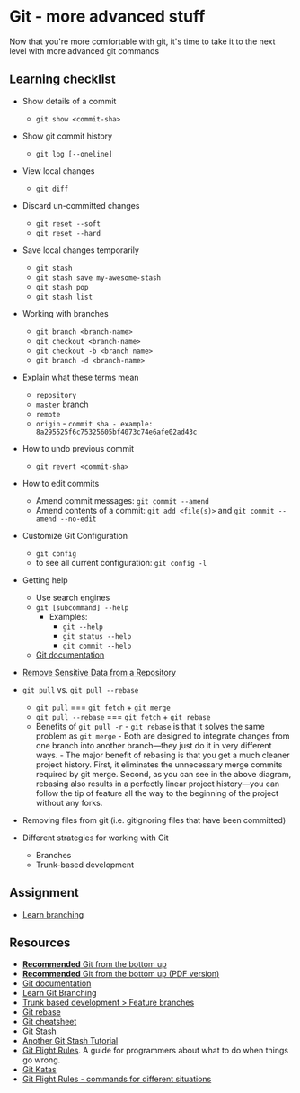 # Git - more advanced stuff

Now that you're more comfortable with git, it's time to take it to the next level with more advanced git commands

## Learning checklist

- Show details of a commit

  - `git show <commit-sha>`

- Show git commit history

  - `git log [--oneline]`

- View local changes

  - `git diff`

- Discard un-committed changes

  - `git reset --soft`
  - `git reset --hard`

- Save local changes temporarily

  - `git stash`
  - `git stash save my-awesome-stash`
  - `git stash pop`
  - `git stash list`

- Working with branches

  - `git branch <branch-name>`
  - `git checkout <branch-name>`
  - `git checkout -b <branch name>`
  - `git branch -d <branch-name>`

- Explain what these terms mean

  - `repository`
  - `master` branch
  - `remote`
  - `origin` - `commit sha - example: 8a295525f6c75325605bf4073c74e6afe02ad43c`

- How to undo previous commit

  - `git revert <commit-sha>`

- How to edit commits

  - Amend commit messages: `git commit --amend`
  - Amend contents of a commit: `git add <file(s)>` and `git commit --amend --no-edit`

- Customize Git Configuration

  - `git config`
  - to see all current configuration: `git config -l`

- Getting help

  - Use search engines
  - `git [subcommand] --help`
    - Examples:
      - `git --help`
      - `git status --help`
      - `git commit --help`
  - [Git documentation](https://git-scm.com/doc)

- [Remove Sensitive Data from a Repository](https://help.github.com/articles/removing-sensitive-data-from-a-repository/)

- `git pull` vs. `git pull --rebase`

  - `git pull` === `git fetch` + `git merge`
  - `git pull --rebase` === `git fetch` + `git rebase`
  - Benefits of `git pull -r` - `git rebase` is that it solves the same problem as `git merge` - Both are designed to integrate changes from one branch into another branch—they just do it in very different ways. - The major benefit of rebasing is that you get a much cleaner project history. First, it eliminates the unnecessary merge commits required by git merge. Second, as you can see in the above diagram, rebasing also results in a perfectly linear project history—you can follow the tip of feature all the way to the beginning of the project without any forks.

- Removing files from git (i.e. gitignoring files that have been committed)

- Different strategies for working with Git
  - Branches
  - Trunk-based development

## Assignment

- [Learn branching](https://learngitbranching.js.org/?demo)

## Resources

- [**Recommended** Git from the bottom up](https://jwiegley.github.io/git-from-the-bottom-up/)
- [**Recommended** Git from the bottom up (PDF version)](http://ftp.newartisans.com/pub/git.from.bottom.up.pdf)
- [Git documentation](https://git-scm.com/docs)
- [Learn Git Branching](https://github.com/pcottle/learnGitBranching)
- [Trunk based development > Feature branches](https://martinfowler.com/bliki/FeatureBranch.html)
- [Git rebase](https://www.atlassian.com/git/tutorials/rewriting-history/git-rebase)
- [Git cheatsheet](https://services.github.com/on-demand/downloads/github-git-cheat-sheet.pdf)
- [Git Stash](https://www.atlassian.com/git/tutorials/git-stash)
- [Another Git Stash Tutorial](http://www.gitguys.com/topics/temporarily-stashing-your-work/)
- [Git Flight Rules](https://github.com/k88hudson/git-flight-rules). A guide for programmers about what to do when things go wrong.
- [Git Katas](https://github.com/praqma-training/git-katas)
- [Git Flight Rules - commands for different situations](https://github.com/k88hudson/git-flight-rules)
